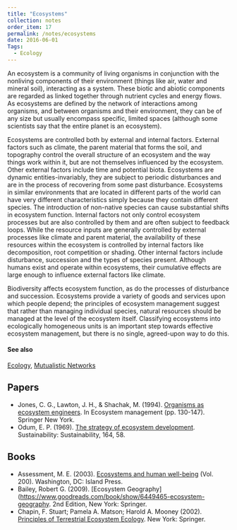 ```yaml
---
title: "Ecosystems"
collection: notes
order_item: 17
permalink: /notes/ecosystems
date: 2016-06-01
Tags:
  - Ecology
---
```


An ecosystem is a community of living organisms in conjunction with the nonliving components of their environment (things like air, water and mineral soil), interacting as a system. These biotic and abiotic components are regarded as linked together through nutrient cycles and energy flows. As ecosystems are defined by the network of interactions among organisms, and between organisms and their environment, they can be of any size but usually encompass specific, limited spaces (although some scientists say that the entire planet is an ecosystem).

Ecosystems are controlled both by external and internal factors. External factors such as climate, the parent material that forms the soil, and topography control the overall structure of an ecosystem and the way things work within it, but are not themselves influenced by the ecosystem. Other external factors include time and potential biota. Ecosystems are dynamic entities-invariably, they are subject to periodic disturbances and are in the process of recovering from some past disturbance. Ecosystems in similar environments that are located in different parts of the world can have very different characteristics simply because they contain different species. The introduction of non-native species can cause substantial shifts in ecosystem function. Internal factors not only control ecosystem processes but are also controlled by them and are often subject to feedback loops. While the resource inputs are generally controlled by external processes like climate and parent material, the availability of these resources within the ecosystem is controlled by internal factors like decomposition, root competition or shading. Other internal factors include disturbance, succession and the types of species present. Although humans exist and operate within ecosystems, their cumulative effects are large enough to influence external factors like climate.

Biodiversity affects ecosystem function, as do the processes of disturbance and succession. Ecosystems provide a variety of goods and services upon which people depend; the principles of ecosystem management suggest that rather than managing individual species, natural resources should be managed at the level of the ecosystem itself. Classifying ecosystems into ecologically homogeneous units is an important step towards effective ecosystem management, but there is no single, agreed-upon way to do this.


#### See also
[Ecology](/notes/ecology), [Mutualistic Networks](/notes/mutualistic_networks)




## Papers
* Jones, C. G., Lawton, J. H., & Shachak, M. (1994). [Organisms as ecosystem engineers](http://webpages.fc.ul.pt/~vlamaral/EXPL_MAR-EST_1226_2013_files/7-Jones%201994.pdf). In Ecosystem management (pp. 130-147). Springer New York.
* Odum, E. P. (1969). [The strategy of ecosystem development](http://phobos.ramapo.edu/~vasishth/Odum-Strategy_of_Ecosystem_Development.pdf). Sustainability: Sustainability, 164, 58.


## Books
* Assessment, M. E. (2003). [Ecosystems and human well-being](https://www.goodreads.com/book/show/788886.Ecosystems_and_Human_Well_Being) (Vol. 200). Washington, DC: Island Press.
* Bailey, Robert G. (2009). [Ecosystem Geography](https://www.goodreads.com/book/show/6449465-ecosystem-geography. 2nd Edition, New York: Springer.
* Chapin, F. Stuart; Pamela A. Matson; Harold A. Mooney (2002). [Principles of Terrestrial Ecosystem Ecology](https://www.goodreads.com/book/show/853828.Principles_of_Terrestrial_Ecosystem_Ecology). New York: Springer.


